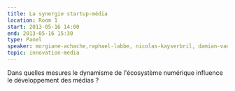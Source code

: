 ```yaml
---
title: La synergie startup-média
location: Room 1
start: 2013-05-16 14:00
end: 2013-05-16 15:30
type: Panel
speaker: morgiane-achache,raphael-labbe, nicolas-kayserbril, damian-vanachter, philippe-couve, romain-saillet
topic: innovation-media
---
```


Dans quelles mesures le dynamisme de l'écosystème numérique influence le développement des médias ?
